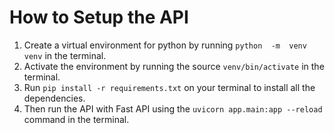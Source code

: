 # How to Setup the API

1. Create a virtual environment for python by running `python  -m  venv venv` in the terminal.
2. Activate the environment by running the source `venv/bin/activate` in the terminal.
3. Run `pip install -r requirements.txt` on your terminal to install all the dependencies.
4. Then run the API with Fast API using the `uvicorn app.main:app --reload` command in the terminal.
